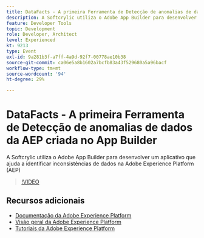 ```yaml
---
title: DataFacts - A primeira Ferramenta de Detecção de anomalias de dados da AEP criada no App Builder
description: A Softcrylic utiliza o Adobe App Builder para desenvolver um aplicativo que ajuda a identificar inconsistências de dados na Adobe Experience Platform (AEP)
feature: Developer Tools
topic: Development
role: Developer, Architect
level: Experienced
kt: 9213
type: Event
exl-id: 9a281b3f-a7ff-4a9d-92f7-00778ae10b38
source-git-commit: ca06e5a8b1602a7bcfb83a43f529680a5a96bacf
workflow-type: tm+mt
source-wordcount: '94'
ht-degree: 29%

---
```


# DataFacts - A primeira Ferramenta de Detecção de anomalias de dados da AEP criada no App Builder

A Softcrylic utiliza o Adobe App Builder para desenvolver um aplicativo que ajuda a identificar inconsistências de dados na Adobe Experience Platform (AEP)

>[!VIDEO](https://video.tv.adobe.com/v/337710/?quality=12&learn=on&hidetitle=true)

## Recursos adicionais

- [Documentação da Adobe Experience Platform](https://experienceleague.adobe.com/docs/experience-platform.html)
- [Visão geral da Adobe Experience Platform](https://experienceleague.adobe.com/docs/experience-platform/landing/home.html?lang=pt-BR)
- [Tutoriais da Adobe Experience Platform](https://experienceleague.adobe.com/docs/platform-learn/tutorials/overview.html?lang=pt-BR)
